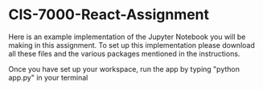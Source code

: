 # CIS-7000-React-Assignment
Here is an example implementation of the Jupyter Notebook you will be making in this assignment. 
To set up this implementation please download all these files and the various packages mentioned in the instructions.

Once you have set up your workspace, run the app by typing "python app.py" in your terminal

